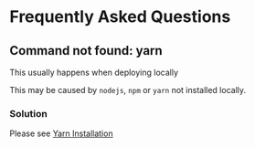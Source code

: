 # Frequently Asked Questions

## Command not found: yarn

This usually happens when deploying locally

This may be caused by `nodejs`, `npm` or `yarn` not installed locally.

### Solution

Please see [Yarn Installation](https://classic.yarnpkg.com/lang/en/docs/install/)
